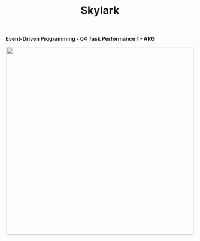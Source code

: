 <h1 align="center"> Skylark </h1> <br>

**Event-Driven Programming - 04 Task Performance 1 - ARG**
<p align="center">
  <img src = "https://user-images.githubusercontent.com/90696565/202881428-06b1c483-9363-42ed-9c97-9a45527c22ec.png" width=500>
</p>

